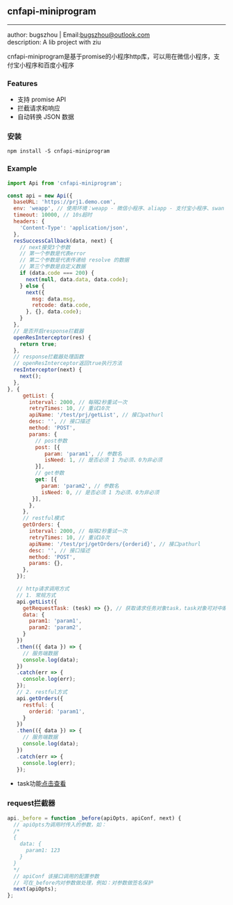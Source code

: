 ## cnfapi-miniprogram
----------------------------
author: bugszhou | Email:bugszhou@outlook.com <br>
description: A lib project with ziu

cnfapi-miniprogram是基于promise的小程序http库，可以用在微信小程序，支付宝小程序和百度小程序

### Features

* 支持 promise API
* 拦截请求和响应
* 自动转换 JSON 数据

### 安装

```shell
npm install -S cnfapi-miniprogram
```

### Example

```javascript
import Api from 'cnfapi-miniprogram';

const api = new Api({
  baseURL: 'https://prj1.demo.com',
  env: 'weapp', // 使用环境：weapp - 微信小程序、aliapp - 支付宝小程序、swan - 百度小程序
  timeout: 10000, // 10s超时
  headers: {
    'Content-Type': 'application/json',
  },
  resSuccessCallback(data, next) {
    // next接受3个参数
    // 第一个参数是代表error
    // 第二个参数是代表传递给 resolve 的数据
    // 第三个参数是自定义数据
    if (data.code === 200) {
      next(null, data.data, data.code);
    } else {
      next({
        msg: data.msg,
        retcode: data.code,
      }, {}, data.code);
    }
  },
  // 是否开启response拦截器
  openResInterceptor(res) {
    return true;
  },
  // response拦截器处理函数
  // openResInterceptor返回true执行方法
  resInterceptor(next) {
    next();
  },
}, {
     getList: {
       interval: 2000, // 每隔2秒重试一次
       retryTimes: 10, // 重试10次
       apiName: '/test/prj/getList', // 接口pathurl
       desc: '', // 接口描述
       method: 'POST',
       params: {
         // post参数
         post: [{
            param: 'param1', // 参数名
            isNeed: 1, // 是否必须 1 为必须、0为非必须
         }],
         // get参数
         get: [{
           param: 'param2', // 参数名
           isNeed: 0, // 是否必须 1 为必须、0为非必须
        }],
       },
     },
     // restful模式
     getOrders: {
       interval: 2000, // 每隔2秒重试一次
       retryTimes: 10, // 重试10次
       apiName: '/test/prj/getOrders/{orderid}', // 接口pathurl
       desc: '', // 接口描述
       method: 'POST',
       params: {},
     },
   });

   // http请求调用方式
   // 1. 常规方式
   api.getList({
     getRequestTask: (tesk) => {}, // 获取请求任务对象task，task对象可对中断请求任务等功能
     data: {
       param1: 'param1',
       param2: 'param2',
     }
   })
   .then(({ data }) => {
     // 服务端数据
     console.log(data);
   })
   .catch(err => {
     console.log(err);
   });
   // 2. restful方式
   api.getOrders({
     restful: {
       orderid: 'param1',
     }
   })
   .then(({ data }) => {
     // 服务端数据
     console.log(data);
   })
   .catch(err => {
     console.log(err);
   });

```

- task功能[点击查看](https://developers.weixin.qq.com/miniprogram/dev/api/network/request/RequestTask.html)

### request拦截器

```javascript
api._before = function _before(apiOpts, apiConf, next) {
  // apiOpts为调用时传入的参数，如：
  /*
  {
    data: {
      param1: 123
    }
  }
  */
  // apiConf 该接口调用的配置参数
  // 可在_before内对参数做处理，例如：对参数做签名保护
  next(apiOpts);
};
```

